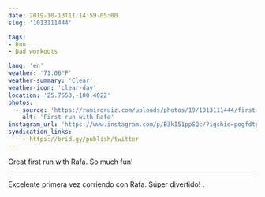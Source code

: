 ```yaml
---
date: 2019-10-13T11:14:59-05:00
slug: '1013111444'

tags:
- Run
- Dad workouts

lang: 'en'
weather: '71.06°F'
weather-summary: 'Clear'
weather-icon: 'clear-day'
location: '25.7553,-100.4022'
photos:
  - source: 'https://ramiroruiz.com/uploads/photos/19/1013111444/first-run-with-rafa.jpg'
    alt: 'First run with Rafa'
instagram_url: 'https://www.instagram.com/p/B3kI51ppSQc/?igshid=pogfdtp978qa'
syndication_links:
    - https://brid.gy/publish/twitter
---
```

Great first run with Rafa. So much fun!
_____
Excelente primera vez corriendo con Rafa. Súper divertido! .
